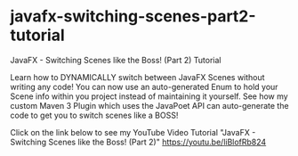# javafx-switching-scenes-part2-tutorial
JavaFX - Switching Scenes like the Boss! (Part 2) Tutorial

Learn how to DYNAMICALLY switch between JavaFX Scenes without writing any code! 
You can now use an auto-generated Enum to hold your Scene info within you project instead of
maintaining it yourself. See how my custom Maven 3 Plugin which uses the JavaPoet API
can auto-generate the code to get you to switch scenes like a BOSS!

Click on the link below to see my YouTube Video Tutorial "JavaFX - Switching Scenes like the Boss! (Part 2)"
https://youtu.be/liBlofRb824
